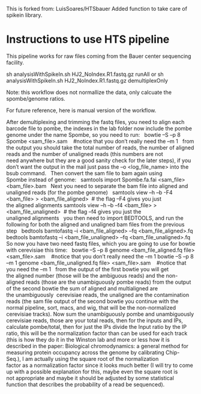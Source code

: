 This is forked from: LuisSoares/HTSbauer
Added function to take care of spikein library. 

# Instructions to use HTS pipeline
This pipeline works for raw files coming from the Bauer center sequencing facility.

sh analysisWithSpikeIn.sh HJ2_NoIndex.R1.fastq.gz runAll
or
sh analysisWithSpikeIn.sh HJ2_NoIndex.R1.fastq.gz demultiplexOnly

Note: this workflow does not normallize the data, only calcuate the spombe/genome ratios.


For future reference, here is manual version of the workflow. 

After demultiplexing and trimming the fastq files, you need to align each barcode file to pombe, the indexes in the lab folder now include the pombe genome under the name Spombe, so you need to run:
 
bowtie –S –p 8 Spombe <fq file> <sam_file>.sam    #notice that you don’t really need the –m 1
 
from the output you should take the total number of reads, the number of aligned reads and the number of unaligned reads (this numbers are not need anywhere but they are a good sanity check for the later steps), if you don’t want the output in the mail just pass the –o <log_file_name> into the bsub command.
 
Then convert the sam file to bam again using Spombe instead of genome:
 
samtools import Spombe.fa.fai <sam_file> <bam_file>.bam
 
Next you need to separate the bam file into aligned and unaligned reads (for the pombe genome)
 
samtools view –h –b -F4 <bam_file> > <bam_file_aligned>  # the flag –F4 gives you just the aligned alignments
samtools view –h –b –f4 <bam_file> > <bam_file_unaligned>  # the flag –f4 gives you just the unaligned alignments
 
you then need to import BEDTOOLS, and run the following for both the aligned and unaligned bam files from the previous step
 
bedtools bamtofastq –i <bam_file_aligned> –fq <bam_file_aligned>.fq
bedtools bamtofastq –i <bam_file_unaligned> –fq <bam_file_unaligned>.fq
 
So now you have two need fastq files, which you are going to use for bowtie with cerevisiae this time:
 
bowtie –S –p 8 genome <bam_file_aligned.fq file> <sam_file>.sam    #notice that you don’t really need the –m 1
bowtie –S –p 8 –m 1 genome <bam_file_unaligned.fq file> <sam_file>.sam    #notice that you need the –m 1
 
from the output of the first bowtie you will get the aligned number (those will be the ambiguous reads) and the non-aligned reads (those are the
unambiguously pombe reads)
from the output of the second bowtie the sum of aligned and multialigned are the unambiguously  cerevisiae reads, the unaligned are the contamination reads (the sam file output of the second bowtie you continue with the normal pipeline, sort, macs, and wig, that will be the non-normalized cerevisiae tracks).
Now sum the unambiguously pombe and unambiguously cerevisiae reads, those are your total reads, then for the inputs and IPs, calculate pombe/total,
then for just the IPs divide the Input ratio by the IP ratio, this will be the normalization factor than can be used for each track (this is how they do it in the Winston lab and more or less how it is described in the paper: Biological chromodynamics: a general method for measuring protein occupancy across the genome by calibrating Chip-Seq.), I am actually using the square root of the normalization factor as a normalization factor since it looks much better (I will try to come up with a possible explanation for this, maybe even the square root is not appropriate and maybe it should be adjusted by some statistical function that describes the probability of a read be sequenced). 
